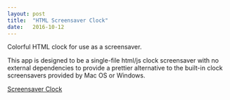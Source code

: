 ```yaml
---
layout: post
title:  "HTML Screensaver Clock"
date:   2016-10-12
---
```

Colorful HTML clock for use as a screensaver.

This app is designed to be a single-file html/js clock screensaver with no external dependencies to provide a prettier alternative to the built-in clock screensavers provided by Mac OS or Windows.

<a href="{{ '/screensaver-clock/' | prepend: site.baseurl }}">Screensaver Clock</a>


